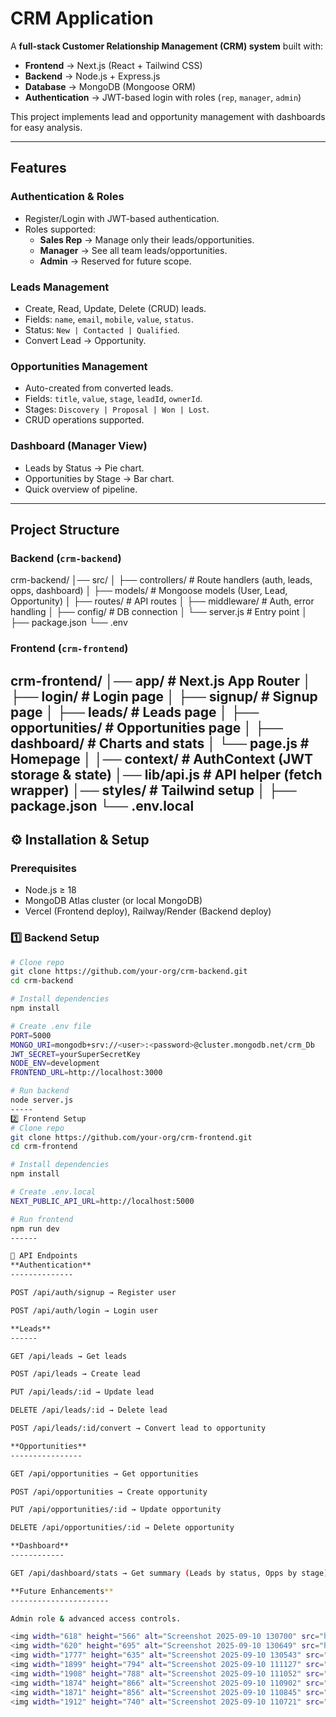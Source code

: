 #  CRM Application

A **full-stack Customer Relationship Management (CRM) system** built with:

- **Frontend** → Next.js (React + Tailwind CSS)  
- **Backend** → Node.js + Express.js  
- **Database** → MongoDB (Mongoose ORM)  
- **Authentication** → JWT-based login with roles (`rep`, `manager`, `admin`)  

This project implements lead and opportunity management with dashboards for easy analysis.

---

##  Features

###  Authentication & Roles
- Register/Login with JWT-based authentication.
- Roles supported:
  - **Sales Rep** → Manage only their leads/opportunities.
  - **Manager** → See all team leads/opportunities.
  - **Admin** → Reserved for future scope.

### Leads Management
- Create, Read, Update, Delete (CRUD) leads.
- Fields: `name`, `email`, `mobile`, `value`, `status`.
- Status: `New | Contacted | Qualified`.
- Convert Lead → Opportunity.

###  Opportunities Management
- Auto-created from converted leads.
- Fields: `title`, `value`, `stage`, `leadId`, `ownerId`.
- Stages: `Discovery | Proposal | Won | Lost`.
- CRUD operations supported.

###  Dashboard (Manager View)
- Leads by Status → Pie chart.
- Opportunities by Stage → Bar chart.
- Quick overview of pipeline.

---

##  Project Structure

### Backend (`crm-backend`)
crm-backend/
│── src/
│ ├── controllers/ # Route handlers (auth, leads, opps, dashboard)
│ ├── models/ # Mongoose models (User, Lead, Opportunity)
│ ├── routes/ # API routes
│ ├── middleware/ # Auth, error handling
│ ├── config/ # DB connection
│ └── server.js # Entry point
│
├── package.json
└── .env


### Frontend (`crm-frontend`)
crm-frontend/
│── app/ # Next.js App Router
│ ├── login/ # Login page
│ ├── signup/ # Signup page
│ ├── leads/ # Leads page
│ ├── opportunities/ # Opportunities page
│ ├── dashboard/ # Charts and stats
│ └── page.js # Homepage
│
│── context/ # AuthContext (JWT storage & state)
│── lib/api.js # API helper (fetch wrapper)
│── styles/ # Tailwind setup
│
├── package.json
└── .env.local
------
## ⚙️ Installation & Setup

### Prerequisites
- Node.js ≥ 18
- MongoDB Atlas cluster (or local MongoDB)
- Vercel (Frontend deploy), Railway/Render (Backend deploy)

### 1️⃣ Backend Setup
```bash
# Clone repo
git clone https://github.com/your-org/crm-backend.git
cd crm-backend

# Install dependencies
npm install

# Create .env file
PORT=5000
MONGO_URI=mongodb+srv://<user>:<password>@cluster.mongodb.net/crm_Db
JWT_SECRET=yourSuperSecretKey
NODE_ENV=development
FRONTEND_URL=http://localhost:3000

# Run backend
node server.js
-----
2️⃣ Frontend Setup
# Clone repo
git clone https://github.com/your-org/crm-frontend.git
cd crm-frontend

# Install dependencies
npm install

# Create .env.local
NEXT_PUBLIC_API_URL=http://localhost:5000

# Run frontend
npm run dev
------

📡 API Endpoints
**Authentication**
--------------

POST /api/auth/signup → Register user

POST /api/auth/login → Login user

**Leads**
------

GET /api/leads → Get leads

POST /api/leads → Create lead

PUT /api/leads/:id → Update lead

DELETE /api/leads/:id → Delete lead

POST /api/leads/:id/convert → Convert lead to opportunity

**Opportunities**
----------------

GET /api/opportunities → Get opportunities

POST /api/opportunities → Create opportunity

PUT /api/opportunities/:id → Update opportunity

DELETE /api/opportunities/:id → Delete opportunity

**Dashboard**
------------

GET /api/dashboard/stats → Get summary (Leads by status, Opps by stage)

**Future Enhancements**
----------------------

Admin role & advanced access controls.

<img width="618" height="566" alt="Screenshot 2025-09-10 130700" src="https://github.com/user-attachments/assets/a442ad87-768c-4b96-8b3c-9ccfaf2a65d0" />
<img width="620" height="695" alt="Screenshot 2025-09-10 130649" src="https://github.com/user-attachments/assets/688a55cf-e6df-40f8-8a0d-9fc774fe5ed8" />
<img width="1777" height="635" alt="Screenshot 2025-09-10 130543" src="https://github.com/user-attachments/assets/393c3c48-d516-498b-9eda-8bbeec962eab" />
<img width="1899" height="794" alt="Screenshot 2025-09-10 111127" src="https://github.com/user-attachments/assets/317364b0-3ed9-4291-9c23-62a6b5b4246b" />
<img width="1908" height="788" alt="Screenshot 2025-09-10 111052" src="https://github.com/user-attachments/assets/295296f5-4b17-4044-ad1d-c6ff4b3d2938" />
<img width="1874" height="866" alt="Screenshot 2025-09-10 110902" src="https://github.com/user-attachments/assets/b480d92c-1e44-4448-9507-82549403748f" />
<img width="1871" height="856" alt="Screenshot 2025-09-10 110845" src="https://github.com/user-attachments/assets/78cf67d3-043b-4bc4-a763-1845b48f0a43" />
<img width="1912" height="740" alt="Screenshot 2025-09-10 110721" src="https://github.com/user-attachments/assets/e0bc90e0-2e3c-42b5-8356-6fa2f62c2d32" />

